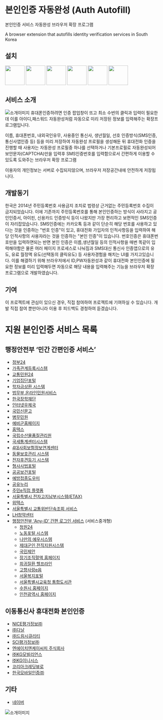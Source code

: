 # 본인인증 자동완성 (Auth Autofill)
본인인증 서비스 자동완성 브라우저 확장 프로그램

A browser extension that autofills identity verification services in South Korea

## 설치
<a href="https://chrome.google.com/webstore/detail/auth-autofill/picheccdgiofpnkjbkekgkcighblblem" target="_blank"><img src="https://imgur.com/3C4iKO0.png" width="64" height="64"></a>
<a href="https://store.whale.naver.com/detail/ncfnbaompehfhemgcpfkokcecnmohigo" target="_blank"><img src="https://i.imgur.com/9jjV1z7.png" width="64" height="64"></a>
<a href="https://addons.mozilla.org/ko/firefox/addon/auth-autofill/" target="_blank"><img src="https://imgur.com/ihXsdDO.png" width="64" height="64"></a>
<a href="https://microsoftedge.microsoft.com/addons/detail/본인인증-자동완성-auth-autofill/lifloelaookkeeajgkoobphhdkinfhlp" target="_blank"><img src="https://imgur.com/vMcaXaw.png" width="64" height="64"></a>
<a href="https://addons.opera.com/ko/extensions/details/bonininjeung-jadongwanseong-auth-autofill/" target="_blank"><img src="https://imgur.com/nSJ9htU.png" width="64" height="64"></a>
<a href="https://apps.apple.com/kr/app/%EB%B3%B8%EC%9D%B8%EC%9D%B8%EC%A6%9D-%EC%9E%90%EB%8F%99%EC%99%84%EC%84%B1-for-safari/id1550426920" target="_blank"><img src="https://imgur.com/ENbaWUu.png" width="64" height="64"></a>

## 서비스 소개
![소개이미지](./publish/img/AuthAutofillScreen0.0.3chrome_small.png)
휴대폰인증하려면 인증 팝업창이 뜨고 최소 수번의 클릭과 입력이 필요한데 이를 아이디,패스워드 자동완성처럼 자동으로 미리 저장된 정보를 입력해주는 확장프로그램입니다.

이름, 휴대폰번호, 내외국인유무, 사용중인 통신사, 생년월일, 선호 인증방식(SMS인증, 통신사앱인증 등) 등을 미리 저장하여 자동완성 프로필을 생성해둔 뒤 휴대전화 인증을 진행할 때 사용자는 자동완성 프로필중 하나를 선택하거나 기본프로필로 자동완성되어 보안문자(CAPTCHA)만을 입력후 SMS인증번호를 입력함으로서 간편하게 이용할 수 있도록 도와주는 브라우저 확장 프로그램

이용자의 개인정보는 서버로 수집되지않으며, 브라우저 저장공간내에 안전하게 저장됩니다.

## 개발동기
한국은 2014년 주민등록번호 사용금지 조치로 법령상 근거없는 주민등록번호 수집이 금지되었습니다. 이에 기존까지 주민등록번호를 통해 본인인증하는 방식이 사라지고 공인인증서, 아이핀, 신용카드 인증방식 등이 나왔지만 가장 편리하고 보편적인 SMS인증이 자리잡았습니다. SMS인증에는 카카오톡 등과 같이 단순히 해당 번호를 사용하고 있다는 것을 인증하는 "번호 인증"이 있고, 휴대전화 가입자의 인적사항등을 입력하여 해당 인적사항의 사용자라는 것을 인증하는 "본인 인증"이 있습니다. 번호인증은 휴대폰번호만을 입력하면되는 반면 본인 인증은 이름,생년월일 등의 인적사항을 매번 똑같이 입력해야함은 물론 여러 페이지 프로세스로 나눠짐과 SMS대신 통신사 인증앱으로의 유도, 유료 월정액 유도(선택동의 클릭유도) 등 사용자경험을 해치는 UI를 가지고있습니다. 이를 해결하기 위해 브라우저에서 ID,PW자동완성과 같이 휴대전화 본인인증에 필요한 정보를 미리 입력해두면 자동으로 해당 내용을 입력해주는 기능을 브라우저 확장 프로그램으로 개발하였습니다.


## 기여
이 프로젝트에 관심이 있으신 경우, 직접 참여하여 프로젝트에 기여하실 수 있습니다. 개발 직접 참여 뿐만아니라 이용 후 피드백도 경청하여 듣겠습니다.


# 지원 본인인증 서비스 목록
## 행정안전부 ‘민간 간편인증 서비스’
 * [정부24](https://www.gov.kr)
 * [가족관계등록시스템](https://efamily.scourt.go.kr)
 * [교통민원24](https://www.efine.go.kr)
 * [기업집단포털](https://www.egroup.go.kr)
 * [학자금상환 시스템](https://www.icl.go.kr)
 * [법무부 온라인민원서비스](https://minwon.moj.go.kr)
 * [한국장학재단](https://www.kosaf.go.kr)
 * [인터넷우체국](https://www.epost.go.kr)
 * [국민신문고](https://www.epeople.go.kr)
 * [병무민원](https://mwpt.mma.go.kr)
 * [예비군홈페이지](https://www.yebigun1.mil.kr)
 * [홈택스](https://www.hometax.go.kr)
 * [국립수산물품질관리원](https://www.nfqs.go.kr)
 * [국세통계센터시스템](https://datalab.nts.go.kr)
 * [4대사회보험정보연계센터](https://www.4insure.or.kr/)
 * [동물보호관리 시스템](https://www.animal.go.kr)
 * [전자후견등기 시스템](https://egdrs.scourt.go.kr)
 * [형사사법포털](https://www.kics.go.kr)
 * [공공보건포털](https://www.e-health.go.kr)
 * [예방접종도우미](https://nip.kdca.go.kr)
 * [공유누리](https://www.eshare.go.kr)
 * [주민e직접 플랫폼](https://juminegov.go.kr)
 * [서울특별시 전자고지납부시스템(ETAX)](https://etax.seoul.go.kr)
 * [위택스](https://www.wetax.go.kr)
 * [서울특별시 교통위반단속조회 서비스](https://cartax.seoul.go.kr)
 * [LH청약센터](https://apply.lh.or.kr)
 * [행정안전부 ‘Any-ID’ 간편 로그인 서비스](https://www.mois.go.kr/frt/bbs/type010/commonSelectBoardArticle.do?bbsId=BBSMSTR_000000000008&nttId=97826) (서비스중개형)
    * [청원24](https://www.cheongwon.go.kr)
    * [노동포털 시스템](https://labor.moel.go.kr)
    * [나만의 예우시스템](https://pmp.mpva.go.kr)
    * [제대군인 전직지원시스템](https://www.vnet.go.kr)
    * [국민제안](https://withpeople.president.go.kr)
    * [장기조직혈액 홈페이지](https://www.konos.go.kr)
    * [희귀질환 헬프라인](https://helpline.kdca.go.kr)
    * [고향사랑e음](https://www.ilovegohyang.go.kr/)
    * [서울복지포털](https://wis.seoul.go.kr/)
    * [서울특별시교육청 통합도서관](https://lib.sen.go.kr)
    * [수원시 홈페이지](https://www.suwon.go.kr)
    * [인천광역시 홈페이지](http://www.incheon.go.kr)

## 이동통신사 휴대전화 본인인증
 * [NICE평가정보㈜](http://www.namecheck.co.kr)
 * [㈜다날](https://www.danal.co.kr)
 * [㈜드림시큐리티](http://www.mobile-ok.com)
 * [SCI평가정보㈜](http://www.seoulcredit.co.kr)
 * [엔에이치엔케이씨피 주식회사](http://www.kcp.co.kr)
 * [㈜KG모빌리언스](https://www.mobilians.co.kr)
 * [㈜KG이니시스](https://www.inicis.com)
 * [코리아크레딧뷰로](http://ok-name.co.kr)
 * [한국모바일인증㈜](http://www.kmcert.com)
## 기타
 * [네이버](https://nid.naver.com)


![소개이미지](./publish/img/small_promotion_tile.png)